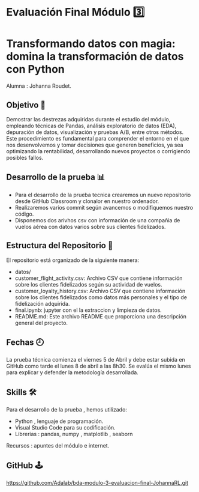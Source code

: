 # Evaluación Final Módulo 3️⃣
# Transformando datos con magia: domina la transformación de datos con Python


Alumna : Johanna Roudet.


## Objetivo 🚩

Demostrar las destrezas adquiridas durante el estudio del módulo, empleando técnicas de Pandas, análisis exploratorio de datos (EDA), depuración de datos, visualización y pruebas A/B, entre otros métodos. Este procedimiento es fundamental para comprender el entorno en el que nos desenvolvemos y tomar decisiones que generen beneficios, ya sea optimizando la rentabilidad, desarrollando nuevos proyectos o corrigiendo posibles fallos.

## Desarrollo de la prueba 📊

- Para el desarrollo de la prueba tecnica crearemos un nuevo repositorio desde GitHub Classroom y clonalor en nuestro ordenador.
- Realizaremos varios commit según avancemos o modifiquemos nuestro código.
- Disponemos dos arivhos csv con información de una compañia de vuelos aérea con datos varios sobre sus clientes fidelizados.  

## Estructura del Repositorio 🧱

El repositorio está organizado de la siguiente manera:

-  datos/
- customer_flight_activity.csv: Archivo CSV que contiene información sobre los clientes fidelizados según su actividad de vuelos.
-   customer_loyalty_history.csv: Archivo CSV que contiene información sobre los clientes fidelizados como datos más personales y el tipo de fidelización adquirida.
-   final.ipynb: jupyter con el la extraccion y limpieza de datos.
-   README.md: Este archivo README que proporciona una descripción general del proyecto.

## Fechas 🕘

La prueba técnica comienza el viernes 5 de Abril y debe estar subida en GitHub como tarde el lunes 8 de abril a las 8h30. Se evalúa el mismo lunes para explicar y defender la metodología desarrollada.  



## Skills 🛠

Para el desarrollo de la prueba , hemos utilizado:
 -  Python , lenguaje de programación.
 - Visual Studio Code para su codificación.
 - Librerias : pandas, numpy , matplotlib , seaborn 

Recursos : apuntes del módulo e internet. 

## GitHub 🕹️
 
https://github.com/Adalab/bda-modulo-3-evaluacion-final-JohannaRL.git